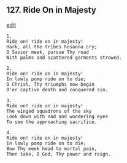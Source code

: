 
## 127.  Ride On in Majesty
[edit](https://docs.google.com/document/d/1C086d30tormNz-QmVh2DZ6dinPiVKyFn/edit?mode=html)




    1.
    Ride on! ride on in majesty!
    Hark, all the tribes hosanna cry;
    O Savior meek, pursue Thy road
    With palms and scattered garments strowed.

    2.
    Ride on! ride on in majesty!
    In lowly pomp ride on to die;
    O Christ, Thy triumphs now begin
    O'er captive death and conquered sin.

    3.
    Ride on! ride on in majesty!
    The winged squadrons of the sky
    Look down with sad and wondering eyes
    To see the approaching sacrifice.

    4.
    Ride on! ride on in majesty!
    In lowly pomp ride on to die;
    Bow Thy meek head to mortal pain,
    Then take, O God, Thy power and reign.
